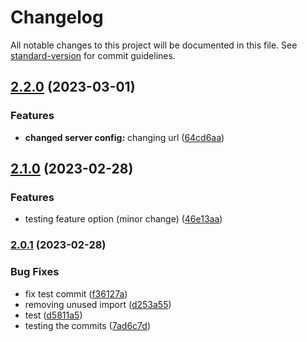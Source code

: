 # Changelog

All notable changes to this project will be documented in this file. See [standard-version](https://github.com/conventional-changelog/standard-version) for commit guidelines.

## [2.2.0](https://github.com/farahyasserr/SocialMedia/compare/v2.1.0...v2.2.0) (2023-03-01)


### Features

* **changed server config:** changing url ([64cd6aa](https://github.com/farahyasserr/SocialMedia/commit/64cd6aaba1b6b7f86e982798ffd0cffdd6bbd9ac))

## [2.1.0](https://github.com/farahyasserr/SocialMedia/compare/v2.0.1...v2.1.0) (2023-02-28)


### Features

* testing feature option (minor change) ([46e13aa](https://github.com/farahyasserr/SocialMedia/commit/46e13aa66972aacef220787fd5f50a11f3489ea4))

### [2.0.1](https://github.com/farahyasserr/SocialMedia/compare/v1.0.4...v2.0.1) (2023-02-28)


### Bug Fixes

* fix test commit ([f36127a](https://github.com/farahyasserr/SocialMedia/commit/f36127aa5638d02a3e3682dd40dc13d854a4076f))
* removing unused import ([d253a55](https://github.com/farahyasserr/SocialMedia/commit/d253a55d1f2412bd07c093710f30cafa6daae09e))
* test ([d5811a5](https://github.com/farahyasserr/SocialMedia/commit/d5811a5aff6ffac938716acf3b1e9831f58829da))
* testing the commits ([7ad6c7d](https://github.com/farahyasserr/SocialMedia/commit/7ad6c7d89d2788842ab3ca9ed1549a3d686b427b))

